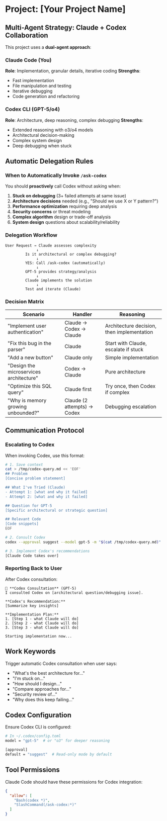 # Project: [Your Project Name]

## Multi-Agent Strategy: Claude + Codex Collaboration

This project uses a **dual-agent approach**:

### Claude Code (You)
**Role**: Implementation, granular details, iterative coding
**Strengths**: 
- Fast implementation
- File manipulation and testing
- Iterative debugging
- Code generation and refactoring

### Codex CLI (GPT-5/o4)
**Role**: Architecture, deep reasoning, complex debugging
**Strengths**:
- Extended reasoning with o3/o4 models
- Architectural decision-making
- Complex system design
- Deep debugging when stuck

## Automatic Delegation Rules

### When to Automatically Invoke `/ask-codex`

You should **proactively** call Codex without asking when:

1. **Stuck on debugging** (3+ failed attempts at same issue)
2. **Architecture decisions** needed (e.g., "Should we use X or Y pattern?")
3. **Performance optimization** requiring deep analysis
4. **Security concerns** or threat modeling
5. **Complex algorithm** design or trade-off analysis
6. **System design** questions about scalability/reliability

### Delegation Workflow
```
User Request → Claude assesses complexity
              ↓
         Is it architectural or complex debugging?
              ↓
         YES: Call /ask-codex (automatically)
              ↓
         GPT-5 provides strategy/analysis
              ↓
         Claude implements the solution
              ↓
         Test and iterate (Claude)
```

### Decision Matrix

| Scenario | Handler | Reasoning |
|----------|---------|-----------|
| "Implement user authentication" | Claude → Codex → Claude | Architecture decision, then implementation |
| "Fix this bug in the parser" | Claude | Start with Claude, escalate if stuck |
| "Add a new button" | Claude only | Simple implementation |
| "Design the microservices architecture" | Codex → Claude | Pure architecture |
| "Optimize this SQL query" | Claude first | Try once, then Codex if complex |
| "Why is memory growing unbounded?" | Claude (2 attempts) → Codex | Debugging escalation |

## Communication Protocol

### Escalating to Codex

When invoking Codex, use this format:
```bash
# 1. Save context
cat > /tmp/codex-query.md << 'EOF'
## Problem
[Concise problem statement]

## What I've Tried (Claude)
- Attempt 1: [what and why it failed]
- Attempt 2: [what and why it failed]

## Question for GPT-5
[Specific architectural or strategic question]

## Relevant Code
[Code snippets]
EOF

# 2. Consult Codex
codex --approval suggest --model gpt-5 -m "$(cat /tmp/codex-query.md)"

# 3. Implement Codex's recommendations
[Claude Code takes over]
```

### Reporting Back to User

After Codex consultation:
```
🤖 **Codex Consultation** (GPT-5)
I consulted Codex on [architectural question/debugging issue].

**Codex's Recommendation:**
[Summarize key insights]

**Implementation Plan:**
1. [Step 1 - what Claude will do]
2. [Step 2 - what Claude will do]
3. [Step 3 - what Claude will do]

Starting implementation now...
```

## Work Keywords

Trigger automatic Codex consultation when user says:
- "What's the best architecture for..."
- "I'm stuck on..."
- "How should I design..."
- "Compare approaches for..."
- "Security review of..."
- "Why does this keep failing..."

## Codex Configuration

Ensure Codex CLI is configured:
```bash
# In ~/.codex/config.toml
model = "gpt-5"  # or "o3" for deeper reasoning

[approval]
default = "suggest"  # Read-only mode by default
```

## Tool Permissions

Claude Code should have these permissions for Codex integration:
```json
{
  "allow": [
    "Bash(codex *)",
    "SlashCommand(/ask-codex:*)"
  ]
}
```
